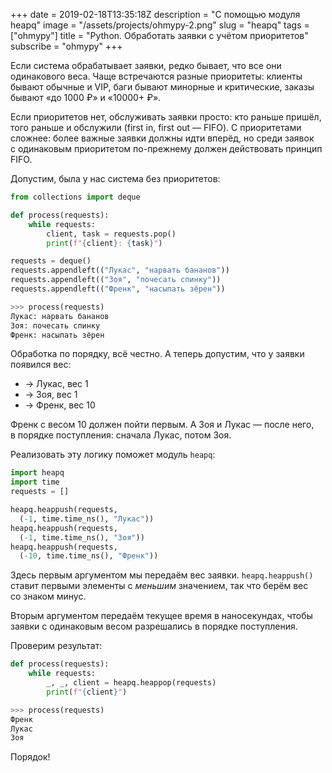 +++
date = 2019-02-18T13:35:18Z
description = "С помощью модуля heapq"
image = "/assets/projects/ohmypy-2.png"
slug = "heapq"
tags = ["ohmypy"]
title = "Python. Обработать заявки с учётом приоритетов"
subscribe = "ohmypy"
+++

Если система обрабатывает заявки, редко бывает, что все они одинакового веса. Чаще встречаются разные приоритеты: клиенты бывают обычные и VIP, баги бывают минорные и критические, заказы бывают «до 1000 ₽» и «10000+ ₽».

Если приоритетов нет, обслуживать заявки просто: кто раньше пришёл, того раньше и обслужили (first in, first out — FIFO). С приоритетами сложнее: более важные заявки должны идти вперёд, но среди заявок с одинаковым приоритетом по-прежнему должен действовать принцип FIFO.

Допустим, была у нас система без приоритетов:

```python
from collections import deque

def process(requests):
    while requests:
        client, task = requests.pop()
        print(f"{client}: {task}")

requests = deque()
requests.appendleft(("Лукас", "нарвать бананов"))
requests.appendleft(("Зоя", "почесать спинку"))
requests.appendleft(("Френк", "насыпать зёрен"))

>>> process(requests)
Лукас: нарвать бананов
Зоя: почесать спинку
Френк: насыпать зёрен
```

Обработка по порядку, всё честно. А теперь допустим, что у заявки появился вес:

-   → Лукас, вес 1
-   → Зоя, вес 1
-   → Френк, вес 10

Френк с весом 10 должен пойти первым. А Зоя и Лукас — после него, в порядке поступления: сначала Лукас, потом Зоя.

Реализовать эту логику поможет модуль `heapq`:

```python
import heapq
import time
requests = []

heapq.heappush(requests,
  (-1, time.time_ns(), "Лукас"))
heapq.heappush(requests,
  (-1, time.time_ns(), "Зоя"))
heapq.heappush(requests,
  (-10, time.time_ns(), "Френк"))
```

Здесь первым аргументом мы передаём вес заявки. `heapq.heappush()` ставит первыми элементы с *меньшим* значением, так что берём вес со знаком минус.

Вторым аргументом передаём текущее время в наносекундах, чтобы заявки с одинаковым весом разрешались в порядке поступления.

Проверим результат:

```python
def process(requests):
    while requests:
        _, _, client = heapq.heappop(requests)
        print(f"{client}")

>>> process(requests)
Френк
Лукас
Зоя
```

Порядок!
